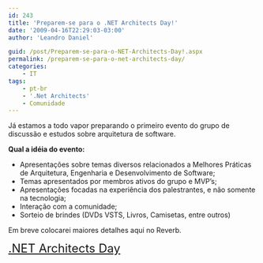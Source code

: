 ```yaml
---
id: 243
title: 'Preparem-se para o .NET Architects Day!'
date: '2009-04-16T22:29:03-03:00'
author: 'Leandro Daniel'

guid: /post/Preparem-se-para-o-NET-Architects-Day!.aspx
permalink: /preparem-se-para-o-net-architects-day/
categories:
    - IT
tags:
    - pt-br
    - '.Net Architects'
    - Comunidade
---
```


Já estamos a todo vapor preparando o primeiro evento do grupo de discussão e estudos sobre arquitetura de software.

**Qual a idéia do evento:**

- Apresentações sobre temas diversos relacionados a Melhores Práticas de Arquitetura, Engenharia e Desenvolvimento de Software;
- Temas apresentados por membros ativos do grupo e MVP’s;
- Apresentações focadas na experiência dos palestrantes, e não somente na tecnologia;
- Interação com a comunidade;
- Sorteio de brindes (DVDs VSTS, Livros, Camisetas, entre outros)

Em breve colocarei maiores detalhes aqui no Reverb.

<font size="5">[.NET Architects Day](http://dotnetarchitects.net/)</font>
